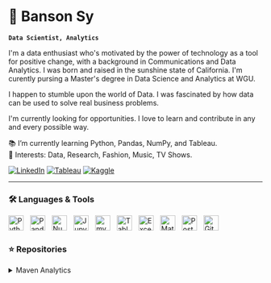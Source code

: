 # 👋 Banson Sy
**`Data Scientist, Analytics`**

I'm a data enthusiast who's motivated by the power of technology as a tool for positive change, with a background in Communications and Data Analytics. I was born and raised in the sunshine state of California. I'm curently pursing a Master's degree in Data Science and Analytics at WGU. 

I happen to stumble upon the world of Data. I was fascinated by how data can be used to solve real business problems. 

I'm currently looking for opportunities. I love to learn and contribute in any and every possible way.

:books: I’m currently learning Python, Pandas, NumPy, and Tableau.  
:pushpin: Interests: Data, Research, Fashion, Music, TV Shows.

<a href="https://www.linkedin.com/in/bansonsy" target="_blank"><img src="https://img.shields.io/badge/LinkedIn-0077B5?style=for-the-badge&logo=linkedin&logoColor=white" alt="LinkedIn"></a>
<a href="https://public.tableau.com/app/profile/banson.sy" target="_blank"><img src="https://img.shields.io/badge/Tableau-E97627?style=for-the-badge&logo=Tableau&logoColor=white" alt="Tableau"></a>
<a href="https://www.kaggle.com/bansonsy" target="_blank"><img src="https://img.shields.io/badge/Kaggle-20BEFF?style=for-the-badge&logo=Kaggle&logoColor=white" alt="Kaggle"></a>

---

### 🛠️ Languages & Tools

<img align="left" alt="Python" width="30px" style="padding-right:10px;" src="https://cdn.jsdelivr.net/gh/devicons/devicon/icons/python/python-plain.svg" />
<img align="left" alt="Pandas" width="30px" style="padding-right:10px;" src="https://upload.wikimedia.org/wikipedia/commons/thumb/2/22/Pandas_mark.svg/1200px-Pandas_mark.svg.png" />
<img align="left" alt="NumPy" width="30px" style="padding-right:10px;" src="https://cdn.worldvectorlogo.com/logos/numpy-1.svg" />
<img align="left" alt="Jupyter" width="30px" style="padding-right:10px;" src="https://upload.wikimedia.org/wikipedia/commons/thumb/3/38/Jupyter_logo.svg/800px-Jupyter_logo.svg.png" />
<img align="left" alt="mySQL" width="30px" style="padding-right:10px;" src="https://cdn.jsdelivr.net/npm/devicons@1.8.0/!SVG/mysql.svg" />
<img align="left" alt="Tableau" width="30px" style="padding-right:10px;" src="https://cdn.worldvectorlogo.com/logos/tableau-software.svg" />
<img align="left" alt="Excel" width="30px" style="padding-right:10px;" src="https://upload.wikimedia.org/wikipedia/commons/thumb/3/34/Microsoft_Office_Excel_%282019%E2%80%93present%29.svg/2203px-Microsoft_Office_Excel_%282019%E2%80%93present%29.svg.png" />
<img align="left" alt="Matoblib" width="30px" style="padding-right:10px;" src="https://upload.wikimedia.org/wikipedia/commons/thumb/8/84/Matplotlib_icon.svg/1200px-Matplotlib_icon.svg.png" />
<img align="left" alt="PostgreSQL" width="30px" style="padding-right:10px;" src="https://cdn.jsdelivr.net/npm/devicons@1.8.0/!SVG/postgresql.svg" />
<img align="left" alt="GitHub" width="30px" style="padding-right:10px;" src="https://cdn.jsdelivr.net/npm/devicons@1.8.0/!SVG/github.svg" />
</br>

#

### ⭐️ Repositories
<details>
  <summary>Maven Analytics</summary>
  <p><a href="https://www.mavenanalytics.io/path/bi-analyst">Maven Analytics BI Path</a> is a path for aspiring analysts looking to master a powerful stack of tools. Both the SQL and Python courses consists of guided and non-guided projects to add to your portfolio. Below will consists of my work done while taking the course.</p>
  <blockquote>
    <ul>
      <li><a href="https://github.com/bansonsy/Maven-Analytics">Maven Analytics (Temporary)</a></li>
    </ul>
  </blockquote>
</details> 

